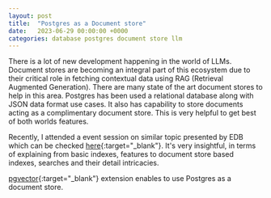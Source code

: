 ```yaml
---
layout: post
title:  "Postgres as a Document store"
date:   2023-06-29 00:00:00 +0000
categories: database postgres document store llm
---
```

There is a lot of new development happening in the world of LLMs. Document stores are becoming an integral part of this ecosystem due to their critical role in fetching contextual data using RAG (Retrieval Augmented Generation). There are many state of the art document stores to help in this area. Postgres has been used a relational database along with JSON data format use cases. It also has capability to store documents acting as a complimentary document store. This is very helpful to get best of both worlds features.

Recently, I attended a event session on similar topic presented by EDB which can be checked [here](https://www.linkedin.com/events/flexibledocumentstoragewithpost7072639112662405120/theater/){:target="_blank"}. It's very insightful, in terms of explaining from basic indexes, features to document store based indexes, searches and their detail intricacies.

[pgvector](https://github.com/pgvector/pgvector){:target="_blank"} extension enables to use Postgres as a document store.